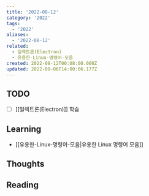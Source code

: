 ```yaml
---
title: '2022-08-12'
category: '2022'
tags:
  - '2022'
aliases:
  - '2022-08-12'
related:
  - 일렉트론(Electron)
  - 유용한-Linux-명령어-모음
created: 2022-08-12T00:08:00.000Z
updated: 2022-09-06T14:00:06.177Z
---
```


<Metadata />

## TODO

- [ ] [[일렉트론(Electron)]] 학습

## Learning

- [[유용한-Linux-명령어-모음|유용한 Linux 명령어 모음]]

## Thoughts

## Reading
